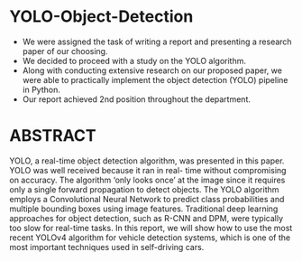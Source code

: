 # YOLO-Object-Detection
* We were assigned the task of writing a report and presenting a research paper of our choosing.
* We decided to proceed with a study on the YOLO algorithm.
* Along with conducting extensive research on our proposed paper, we were able to practically implement the object detection (YOLO) pipeline in Python.
* Our report achieved 2nd position throughout the department.

# ABSTRACT
YOLO, a real-time object detection algorithm, was presented in this paper. YOLO was well received because it ran in real- time without compromising on accuracy. The algorithm ‘only looks once’ at the image since it requires only a single forward propagation to detect objects. The YOLO algorithm employs a Convolutional Neural Network to predict class probabilities and multiple bounding boxes using image features. Traditional deep learning approaches for object detection, such as R-CNN and DPM, were typically too slow for real-time tasks. In this report, we will show how to use the most recent YOLOv4 algorithm for vehicle detection systems, which is one of the most important techniques used in self-driving cars.
